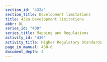 ```yaml
---
section_id: "432a"
section_title: Development limitations
title: 432a Development limitations
abbr: DL
series_id: "400"
series_title: Mapping and Regulations
activity_id: "430"
activity_title: Higher Regulatory Standards
page_in_manual: 430-6
document_depth: 4
---
```

